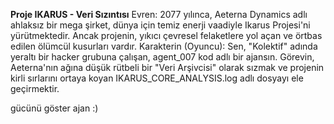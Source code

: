 **Proje IKARUS - Veri Sızıntısı**
Evren: 2077 yılınca, Aeterna Dynamics adlı ahlaksız bir mega şirket, dünya için temiz enerji vaadiyle Ikarus Projesi'ni yürütmektedir. 
Ancak projenin, yıkıcı çevresel felaketlere yol açan ve örtbas edilen ölümcül kusurları vardır.
Karakterin (Oyuncu): Sen, "Kolektif" adında yeraltı bir hacker grubuna çalışan, agent_007 kod adlı bir ajansın.
Görevin, Aeterna'nın ağına düşük rütbeli bir 
"Veri Arşivcisi" olarak sızmak ve projenin kirli sırlarını ortaya koyan IKARUS_CORE_ANALYSIS.log adlı dosyayı ele geçirmektir.


gücünü göster ajan :)

